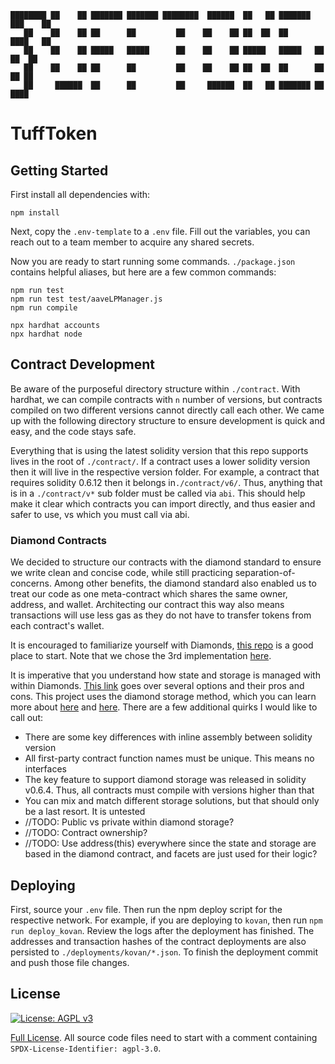 ```
████████ ██    ██ ███████ ███████ ████████  ██████  ██   ██ ███████ ███    ██ 
   ██    ██    ██ ██      ██         ██    ██    ██ ██  ██  ██      ████   ██ 
   ██    ██    ██ █████   █████      ██    ██    ██ █████   █████   ██ ██  ██ 
   ██    ██    ██ ██      ██         ██    ██    ██ ██  ██  ██      ██  ██ ██ 
   ██     ██████  ██      ██         ██     ██████  ██   ██ ███████ ██   ████ 
```
# TuffToken

## Getting Started
First install all dependencies with:
```
npm install
```

Next, copy the `.env-template` to a `.env` file. Fill out the variables, you can reach out to a team member to acquire 
any shared secrets.

Now you are ready to start running some commands. `./package.json` contains helpful aliases, but here are a few common 
commands:
```
npm run test
npm run test test/aaveLPManager.js
npm run compile

npx hardhat accounts
npx hardhat node
```

## Contract Development
Be aware of the purposeful directory structure within `./contract`. With hardhat, we can compile contracts with `n` 
number of versions, but contracts compiled on two different versions cannot directly call each other. We came up with 
the following directory structure to ensure development is quick and easy, and the code stays safe.

Everything that is using the latest solidity version that this repo supports lives in the root of `./contract/`. If a 
contract uses a lower solidity version then it will live in the respective version folder. For example, a contract that 
requires solidity 0.6.12 then it belongs in`./contract/v6/`. Thus, anything that is in a `./contract/v*` sub folder 
must be called via `abi`. This should help make it clear which contracts you can import directly, and thus easier and 
safer to use, vs which you must call via abi.

### Diamond Contracts
We decided to structure our contracts with the diamond standard to ensure we write clean and concise code, while still
practicing separation-of-concerns. Among other benefits, the diamond standard also enabled us to treat our code as one
meta-contract which shares the same owner, address, and wallet. Architecting our contract this way also means
transactions will use less gas as they do not have to transfer tokens from each contract's wallet.

It is encouraged to familiarize yourself with Diamonds, [this repo](https://github.com/mudgen/diamond) is a good place
to start. Note that we chose the 3rd implementation [here](https://github.com/mudgen/diamond-3-hardhat). 

It is imperative that you understand how state and storage is managed with within Diamonds. [This link](https://medium.com/1milliondevs/solidity-storage-layout-for-proxy-contracts-and-diamonds-c4f009b6903) 
goes over several options and their pros and cons. This project uses the diamond storage method, which you can learn 
more about [here](https://dev.to/mudgen/how-diamond-storage-works-90e) and [here](https://eips.ethereum.org/EIPS/eip-2535#facets-state-variables-and-diamond-storage). 
There are a few additional quirks I would like to call out:
- There are some key differences with inline assembly between solidity version
- All first-party contract function names must be unique. This means no interfaces
- The key feature to support diamond storage was released in solidity v0.6.4. Thus, all contracts must compile with 
versions higher than that
- You can mix and match different storage solutions, but that should only be a last resort. It is untested
- //TODO: Public vs private within diamond storage?
- //TODO: Contract ownership?
- //TODO: Use address(this) everywhere since the state and storage are based in the diamond contract, and facets are just used for their logic?

## Deploying
First, source your `.env` file. Then run the npm deploy script for the respective network. For example, if you are 
deploying to `kovan`, then run `npm run deploy_kovan`. Review the logs after the deployment has finished. The addresses 
and transaction hashes of the contract deployments are also persisted to `./deployments/kovan/*.json`. To finish the 
deployment commit and push those file changes.

## License
[![License: AGPL v3](https://img.shields.io/badge/License-AGPL%20v3-blue.svg)](https://www.gnu.org/licenses/agpl-3.0)

[Full License](LICENSE). All source code files need to start with a comment containing `SPDX-License-Identifier: agpl-3.0`.
